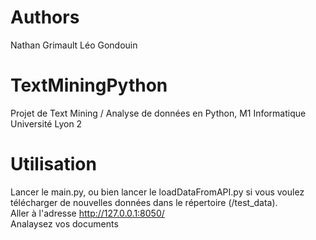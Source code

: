 # Authors 
Nathan Grimault Léo Gondouin
# TextMiningPython
Projet de Text Mining / Analyse de données en Python, M1 Informatique Université Lyon 2
# Utilisation
Lancer le main.py, ou bien lancer le loadDataFromAPI.py si vous voulez télécharger de nouvelles données dans le répertoire (/test_data).  
Aller à  l'adresse http://127.0.0.1:8050/  
Analaysez vos documents

